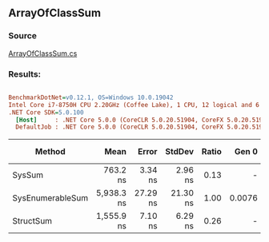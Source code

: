 ﻿## ArrayOfClassSum

### Source
[ArrayOfClassSum.cs](../../src/StructLinq.Benchmark/ArrayOfClassSum.cs)

### Results:
``` ini

BenchmarkDotNet=v0.12.1, OS=Windows 10.0.19042
Intel Core i7-8750H CPU 2.20GHz (Coffee Lake), 1 CPU, 12 logical and 6 physical cores
.NET Core SDK=5.0.100
  [Host]     : .NET Core 5.0.0 (CoreCLR 5.0.20.51904, CoreFX 5.0.20.51904), X64 RyuJIT
  DefaultJob : .NET Core 5.0.0 (CoreCLR 5.0.20.51904, CoreFX 5.0.20.51904), X64 RyuJIT


```
|           Method |       Mean |    Error |   StdDev | Ratio |  Gen 0 | Gen 1 | Gen 2 | Allocated |
|----------------- |-----------:|---------:|---------:|------:|-------:|------:|------:|----------:|
|           SysSum |   763.2 ns |  3.34 ns |  2.96 ns |  0.13 |      - |     - |     - |         - |
| SysEnumerableSum | 5,938.3 ns | 27.29 ns | 21.30 ns |  1.00 | 0.0076 |     - |     - |      48 B |
|        StructSum | 1,555.9 ns |  7.10 ns |  6.29 ns |  0.26 |      - |     - |     - |         - |
